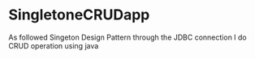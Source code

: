 # SingletoneCRUDapp
As followed Singeton Design Pattern through the JDBC connection I do CRUD operation using java
